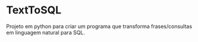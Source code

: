 # TextToSQL
Projeto em python para criar um programa que transforma frases/consultas em linguagem natural para SQL.
